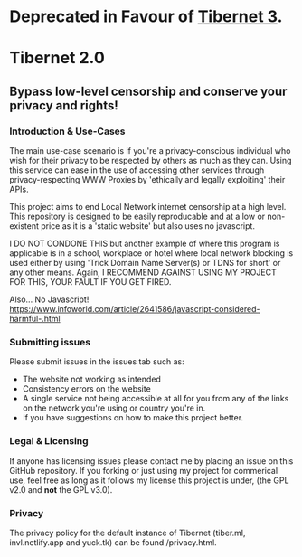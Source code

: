 # Deprecated in Favour of [Tibernet 3](https://github.com/yuckdevchan/tibernet3).

# Tibernet 2.0

## Bypass low-level censorship and conserve your privacy and rights!

### Introduction & Use-Cases

The main use-case scenario is if you're a privacy-conscious individual who wish for their privacy to be respected by others as much as they can. Using this service can ease in the use of accessing other services through privacy-respecting WWW Proxies by 'ethically and legally exploiting' their APIs.

This project aims to end Local Network internet censorship at a high level. This repository is designed to be easily reproducable and at a low or non-existent price as it is a 'static website' but also uses no javascript.

I DO NOT CONDONE THIS but another example of where this program is applicable is in a school, workplace or hotel where local network blocking is used either by using 'Trick Domain Name Server(s) or TDNS for short' or any other means. Again, I RECOMMEND AGAINST USING MY PROJECT FOR THIS, YOUR FAULT IF YOU GET FIRED.

Also... No Javascript! https://www.infoworld.com/article/2641586/javascript-considered-harmful-.html

### Submitting issues

Please submit issues in the issues tab such as:
- The website not working as intended
- Consistency errors on the website
- A single service not being accessible at all for you from any of the links on the network you're using or country you're in.
- If you have suggestions on how to make this project better.

### Legal & Licensing

If anyone has licensing issues please contact me by placing an issue on this GitHub repository. If you forking or just using my project for commerical use, feel free as long as it follows my license this project is under, (the GPL v2.0 and **not** the GPL v3.0).

### Privacy

The privacy policy for the default instance of Tibernet (tiber.ml, invl.netlify.app and yuck.tk) can be found /privacy.html.
